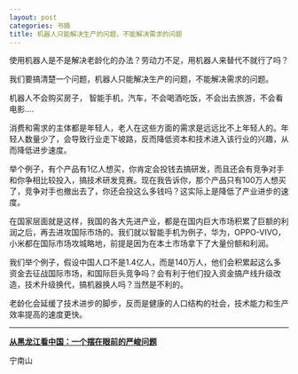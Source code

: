 ```yaml
---
layout: post
categories: 书摘
title: 机器人只能解决生产的问题，不能解决需求的问题
---
```


使用机器人是不是解决老龄化的办法？劳动力不足，用机器人来替代不就行了吗？

我们要搞清楚一个问题，机器人只能解决生产的问题，不能解决需求的问题。

机器人不会购买房子， 智能手机，汽车，不会喝酒吃饭，不会出去旅游，不会看电影….

消费和需求的主体都是年轻人，老人在这些方面的需求是远远比不上年轻人的。年轻人数量少了，会导致行业走下坡路，反而降低资本和技术进入该行业的兴趣，从而降低进步速度。

举个例子，有个产品有1亿人想买，你肯定会投钱去搞研发，而且还会有竞争对手和你争相比较投入，搞技术研发竞赛。现在我告诉你，那个产品只有100万人想买了，竞争对手也撤出去了，你还会投这么多钱吗？这实际上是降低了产业进步的速度。

在国家层面就是这样，我国的各大先进产业，都是在国内巨大市场积累了巨额的利润之后，再去进攻国际市场的。我们就以智能手机为例子，华为，OPPO-VIVO，小米都在国际市场攻城略地，前提是因为在本土市场拿下了大量份额和利润。

我们举个例子，假设中国人口不是1.4亿人，而是140万人，他们会积累起这么多资金去征战国际市场，和国际巨头竞争吗？会有利于他们投入资金搞产线升级改造，技术升级换代，搞机器换人吗？当然是不利的。

老龄化会延缓了技术进步的脚步，反而是健康的人口结构的社会，技术能力和生产效率提高的速度更快。

---

**[从黑龙江看中国：一个摆在眼前的严峻问题](https://mp.weixin.qq.com/s/g3eKdjmUQeiSo_m2MIoYeA)**

宁南山